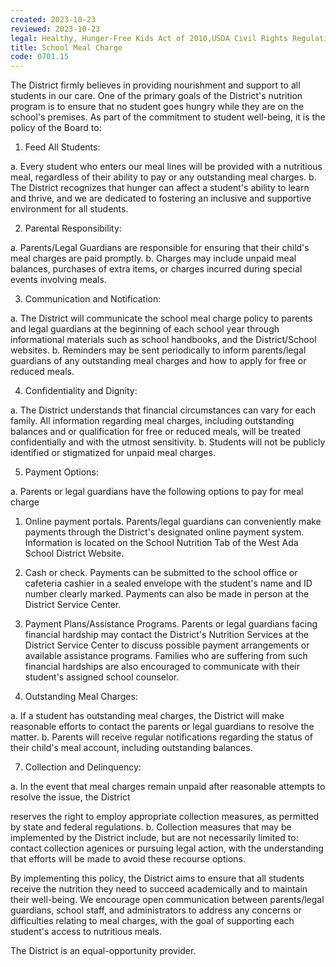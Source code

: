 ```yaml
---
created: 2023-10-23
reviewed: 2023-10-23
legal: Healthy, Hunger-Free Kids Act of 2010,USDA Civil Rights Regulations and Policies
title: School Meal Charge
code: 0701.15
---
```


The District firmly believes in providing nourishment and support to all students in our care. One of the primary
goals of the District's nutrition program is to ensure that no student goes hungry while they are on the school's
premises. As part of the commitment to student well-being, it is the policy of the Board to:

1. Feed All Students:

a. Every student who enters our meal lines will be provided with a nutritious meal, regardless of their ability to
pay or any outstanding meal charges.
b. The District recognizes that hunger can affect a student's ability to learn and thrive, and we are dedicated to
fostering an inclusive and supportive environment for all students.

2. Parental Responsibility:

a. Parents/Legal Guardians are responsible for ensuring that their child's meal charges are paid promptly.
b. Charges may include unpaid meal balances, purchases of extra items, or charges incurred during special events
involving meals.

3. Communication and Notification:

a. The District will communicate the school meal charge policy to parents and legal guardians at the beginning of
each school year through informational materials such as school handbooks, and the District/School websites.
b. Reminders may be sent periodically to inform parents/legal guardians of any outstanding meal charges and
how to apply for free or reduced meals.

4. Confidentiality and Dignity:

a. The District understands that financial circumstances can vary for each family. All information regarding meal
charges, including outstanding balances and or qualification for free or reduced meals, will be treated confidentially
and with the utmost sensitivity.
b. Students will not be publicly identified or stigmatized for unpaid meal charges.

5. Payment Options:

a. Parents or legal guardians have the following options to pay for meal charge

1. Online payment portals. Parents/legal guardians can conveniently make payments through the District's
designated online payment system. Information is located on the School Nutrition Tab of the West Ada
School District Website.
2. Cash or check. Payments can be submitted to the school office or cafeteria cashier in a sealed envelope
with the student's name and ID number clearly marked. Payments can also be made in person at the
District Service Center.
3. Payment Plans/Assistance Programs. Parents or legal guardians facing financial hardship may contact
the District's Nutrition Services at the District Service Center to discuss possible payment arrangements
or available assistance programs. Families who are suffering from such financial hardships are also
encouraged to communicate with their student's assigned school counselor.

6. Outstanding Meal Charges:

a. If a student has outstanding meal charges, the District will make reasonable efforts to contact the parents or
legal guardians to resolve the matter.
b. Parents will receive regular notifications regarding the status of their child's meal account, including
outstanding balances.

7. Collection and Delinquency:

a. In the event that meal charges remain unpaid after reasonable attempts to resolve the issue, the District

reserves the right to employ appropriate collection measures, as permitted by state and federal regulations.
b. Collection measures that may be implemented by the District include, but are not necessarily limited to:
contact collection agenices or pursuing legal action, with the understanding that efforts will be made to avoid these
recourse options.

By implementing this policy, the District aims to ensure that all students receive the nutrition they need to succeed
academically and to maintain their well-being. We encourage open communication between parents/legal
guardians, school staff, and administrators to address any concerns or difficulties relating to meal charges, with the
goal of supporting each student's access to nutritious meals.

The District is an equal-opportunity provider.

